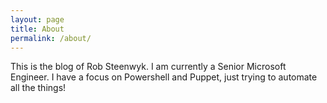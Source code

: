 ```yaml
---
layout: page
title: About
permalink: /about/
---
```


This is the blog of Rob Steenwyk. I am currently a Senior Microsoft Engineer. I have a focus on Powershell and Puppet, just trying to automate all the things!
